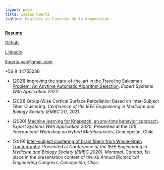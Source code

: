 ```yaml
---
layout: page
title: Isaías Huerta
tagline: Magíster en Ciencias de la Computación
---
```


[**Resume**](https://drive.google.com/file/d/1hOIx4TP9eWmsMg-Q9ZNsqd_IbZ0-9DXQ/view?usp=sharing)

[Github](https://github.com/isaiash)

[Linkedin](https://www.linkedin.com/in/isaiash)

ihuerta.var@gmail.com

+56 9 44755236

* (2021) [Improving the state-of-the-art in the Traveling Salesman Problem: An Anytime Automatic Algorithm Selection](https://isaiash.github.io/anytime_tsp/). *Expert Systems With Application 2022*.

* (2021) Group-Wise Cortical Surface Parcellation Based on Inter-Subject Fiber Clustering. *Conference of the IEEE Engineering in Medicine and Biology Society (EMBC 21)*, 2021.

* (2020) [Machine learning for Knapsack, an any-time behavior approach](https://isaiash.github.io/anytime_knapsack/). *Expert Systems With Application 2020*. Presented at the *11th International Workshop on Hybrid Metaheuristics*, Concepción, Chile. 

* (2019) [Inter-subject clustering of brain fibers from Whole-Brain Tractography](https://ieeexplore.ieee.org/document/9175342/). Presented at *Conference of the IEEE Engineering in Medicine and Biology Society (EMBC 2020)*, *Montreal, Canada*. 1st place in the presentation contest of the *XII Annual Biomedical Engineering Congress*, *Concepción, Chile*.
